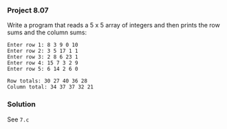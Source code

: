 ### Project 8.07
Write a program that reads a 5 x 5 array of integers and then prints the row sums and the column sums:
```
Enter row 1: 8 3 9 0 10
Enter row 2: 3 5 17 1 1
Enter row 3: 2 8 6 23 1
Enter row 4: 15 7 3 2 9
Enter row 5: 6 14 2 6 0

Row totals: 30 27 40 36 28
Column total: 34 37 37 32 21
```

### Solution
See `7.c`
